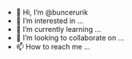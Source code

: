 - 👋 Hi, I’m @buncerurik
- 👀 I’m interested in ...
- 🌱 I’m currently learning ...
- 💞️ I’m looking to collaborate on ...
- 📫 How to reach me ...

<!---
buncerurik/buncerurik is a ✨ special ✨ repository because its `README.md` (this file) appears on your GitHub profile.
You can click the Preview link to take a look at your changes.
--->
